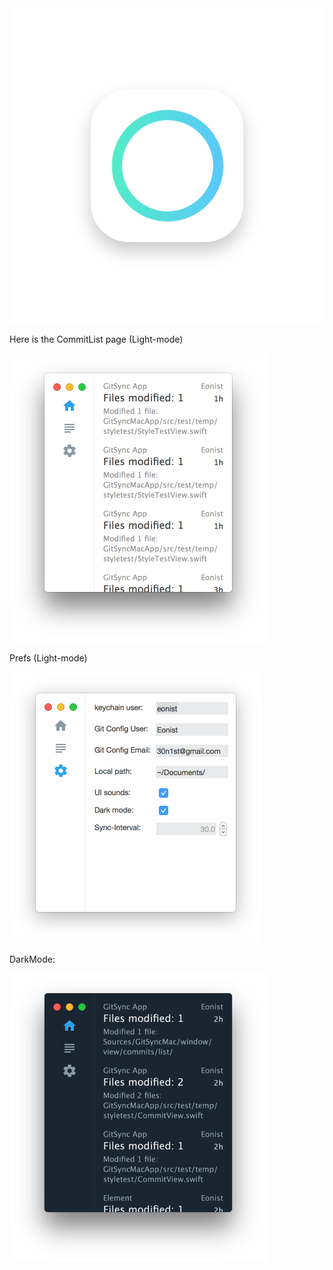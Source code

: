 
<img width="516" alt="img" src="https://raw.githubusercontent.com/stylekit/img/master/Element210-01.png">



Here is the CommitList page (Light-mode)

<img width="412" alt="img" src="https://raw.githubusercontent.com/stylekit/img/master/Screen Shot 2017-06-07 at 18.01.40.png">

Prefs (Light-mode)

<img width="404" alt="img" src="https://raw.githubusercontent.com/stylekit/img/master/Screen Shot 2017-06-07 at 23.34.36.png">


DarkMode:

<img width="412" alt="img" src="https://raw.githubusercontent.com/stylekit/img/master/Screen Shot 2017-06-07 at 17.49.33 copy.png">